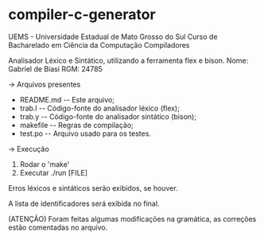 # compiler-c-generator

UEMS - Universidade Estadual de Mato Grosso do Sul
Curso de Bacharelado em Ciência da Computação
Compiladores

Analisador Léxico e Sintático, utilizando a ferramenta flex e bison.
Nome: Gabriel de Biasi
RGM: 24785

-> Arquivos presentes
* README.md				-- Este arquivo;
* trab.l				-- Código-fonte do analisador léxico (flex);
* trab.y				-- Código-fonte do analisador sintático (bison);
* makefile				-- Regras de compilação;
* test.po 				-- Arquivo usado para os testes.

-> Execução
1. Rodar o 'make'
2. Executar ./run [FILE]

Erros léxicos e sintáticos serão exibidos, se houver.

A lista de identificadores será exibida no final.

(ATENÇÃO)
Foram feitas algumas modificações na gramática, as correções estão comentadas no arquivo.

